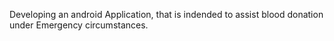  Developing an android Application, that is indended to assist blood donation under Emergency circumstances.
 
